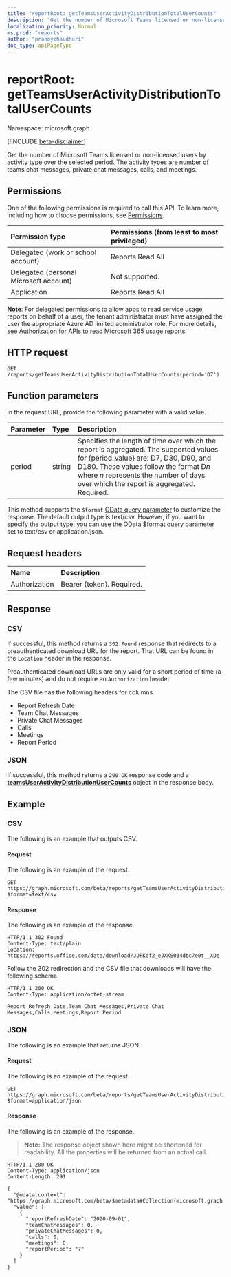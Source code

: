 ```yaml
---
title: "reportRoot: getTeamsUserActivityDistributionTotalUserCounts"
description: "Get the number of Microsoft Teams licensed or non-licensed users by activity type over the selected period. The activity types are number of teams chat messages, private chat messages, calls, and meetings."
localization_priority: Normal
ms.prod: "reports"
author: "pranoychaudhuri"
doc_type: apiPageType
---
```


# reportRoot: getTeamsUserActivityDistributionTotalUserCounts

Namespace: microsoft.graph

[!INCLUDE [beta-disclaimer](../../includes/beta-disclaimer.md)]

Get the number of Microsoft Teams licensed or non-licensed users by activity type over the selected period. The activity types are number of teams chat messages, private chat messages, calls, and meetings.

## Permissions

One of the following permissions is required to call this API. To learn more, including how to choose permissions, see [Permissions](/graph/permissions-reference).

| Permission type                        | Permissions (from least to most privileged) |
| :------------------------------------- | :--------------------------------------- |
| Delegated (work or school account)     | Reports.Read.All                         |
| Delegated (personal Microsoft account) | Not supported.                           |
| Application                            | Reports.Read.All                         |

**Note**: For delegated permissions to allow apps to read service usage reports on behalf of a user, the tenant administrator must have assigned the user the appropriate Azure AD limited administrator role. For more details, see [Authorization for APIs to read Microsoft 365 usage reports](/graph/reportroot-authorization).

## HTTP request

<!-- { "blockType": "ignored" } -->

```http
GET /reports/getTeamsUserActivityDistributionTotalUserCounts(period='D7')
```

## Function parameters

In the request URL, provide the following parameter with a valid value.

| Parameter | Type   | Description                              |
| :-------- | :----- | :--------------------------------------- |
| period    | string | Specifies the length of time over which the report is aggregated. The supported values for {period_value} are: D7, D30, D90, and D180. These values follow the format D*n* where *n* represents the number of days over which the report is aggregated. Required. |

This method supports the `$format` [OData query parameter](/graph/query-parameters) to customize the response. The default output type is text/csv. However, if you want to specify the output type, you can use the OData $format query parameter set to text/csv or application/json.

## Request headers

| Name          | Description               |
| :------------ | :------------------------ |
| Authorization | Bearer {token}. Required. |

## Response

### CSV

If successful, this method returns a `302 Found` response that redirects to a preauthenticated download URL for the report. That URL can be found in the `Location` header in the response.

Preauthenticated download URLs are only valid for a short period of time (a few minutes) and do not require an `Authorization` header.

The CSV file has the following headers for columns.

- Report Refresh Date
- Team Chat Messages
- Private Chat Messages
- Calls
- Meetings
- Report Period

### JSON

If successful, this method returns a `200 OK` response code and a **[teamsUserActivityDistributionUserCounts](../resources/teamsuseractivitydistributionusercounts.md)** object in the response body.

## Example

### CSV

The following is an example that outputs CSV.

#### Request

The following is an example of the request.

<!-- {
  "blockType": "ignored",
  "name": "reportroot_getteamsuseractivitydistributiontotalusercounts_csv"
}-->

```msgraph-interactive
GET https://graph.microsoft.com/beta/reports/getTeamsUserActivityDistributionTotalUserCounts(period='D7')?$format=text/csv
```


#### Response

The following is an example of the response.

<!-- { "blockType": "ignored" } --> 

```http
HTTP/1.1 302 Found
Content-Type: text/plain
Location: https://reports.office.com/data/download/JDFKdf2_eJXKS034dbc7e0t__XDe
```

Follow the 302 redirection and the CSV file that downloads will have the following schema.

<!-- {
  "blockType": "response",
  "truncated": true,
  "@odata.type": "stream"
} -->

```http
HTTP/1.1 200 OK
Content-Type: application/octet-stream

Report Refresh Date,Team Chat Messages,Private Chat Messages,Calls,Meetings,Report Period
```

### JSON

The following is an example that returns JSON.

#### Request

The following is an example of the request.

<!-- {
  "blockType": "ignored",
  "name": "reportroot_getteamsuseractivitydistributiontotalusercounts_json"
}-->

```msgraph-interactive
GET https://graph.microsoft.com/beta/reports/getTeamsUserActivityDistributionTotalUserCounts(period='D7')?$format=application/json
```


#### Response

The following is an example of the response.

> **Note:** The response object shown here might be shortened for readability. All the properties will be returned from an actual call.

<!-- {
  "blockType": "response",
  "truncated": true,
  "@odata.type": "microsoft.graph.teamsUserActivityDistributionUserCounts"
} -->

```http
HTTP/1.1 200 OK
Content-Type: application/json
Content-Length: 291

{
  "@odata.context": "https://graph.microsoft.com/beta/$metadata#Collection(microsoft.graph.teamsuseractivitydistributionusercounts)", 
  "value": [
    {
      "reportRefreshDate": "2020-09-01", 
      "teamChatMessages": 0, 
      "privateChatMessages": 0, 
      "calls": 0, 
      "meetings": 0, 
      "reportPeriod": "7"
    }
  ]
}
```
<!-- uuid: 8fcb5dbc-d5aa-4681-8e31-b001d5168d79 
2015-10-25 14:57:30 UTC -->
<!-- {
  "type": "#page.annotation",
  "description": "Example",
  "keywords": "",
  "section": "documentation",
  "tocPath": "",
  "suppressions": [
  ]
}-->


